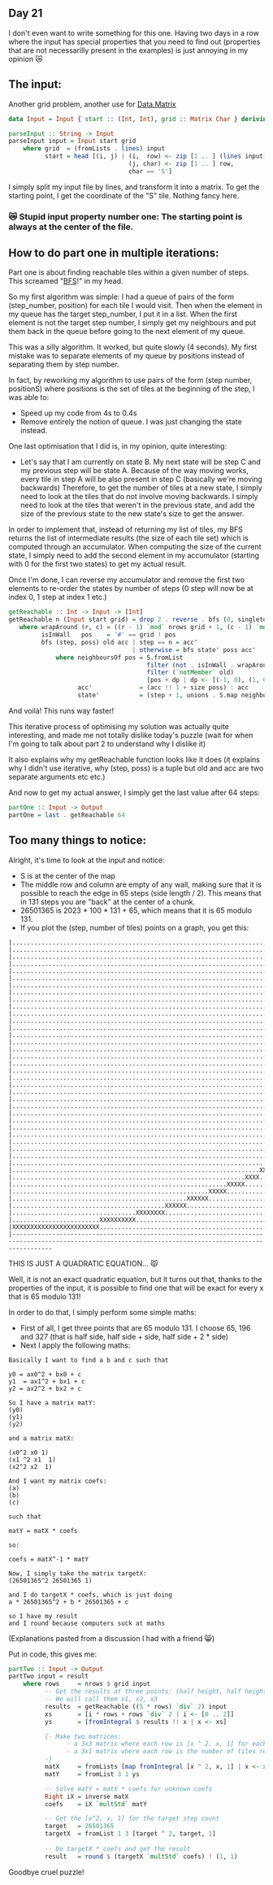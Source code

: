 ## Day 21

I don't even want to write something for this one.
Having two days in a row where the input has special properties that you need to find out (properties that are not necessarilly present in the examples) is just annoying in my opinion 😿

## The input:

Another grid problem, another use for [Data.Matrix](https://hackage.haskell.org/package/matrix-0.3.6.3/docs/Data-Matrix.html)

```hs
data Input = Input { start :: (Int, Int), grid :: Matrix Char } deriving (Show)

parseInput :: String -> Input
parseInput input = Input start grid
    where grid  = (fromLists . lines) input
          start = head [(i, j) | (i,  row) <- zip [1 .. ] (lines input), 
                                 (j, char) <- zip [1 .. ] row,
                                 char == 'S']
```

I simply split my input file by lines, and transform it into a matrix. To get the starting point, I get the coordinate of the "S" tile. Nothing fancy here.

### 😿 Stupid input property number one: The starting point is always at the center of the file.

## How to do part one in multiple iterations:

Part one is about finding reachable tiles within a given number of steps. This screamed "[BFS](https://en.wikipedia.org/wiki/Breadth-first_search)!" in my head.

So my first algorithm was simple: I had a queue of pairs of the form (step_number, position) for each tile I would visit.
Then when the element in my queue has the target step_number, I put it in a list.
When the first element is not the target step number, I simply get my neighbours and put them back in the queue before going to the next element of my queue.

This was a silly algorithm. It worked, but quite slowly (4 seconds). My first mistake was to separate elements of my queue by positions instead of separating them by step number.

In fact, by reworking my algorithm to use pairs of the form (step number, positionS) where positions is the set of tiles at the beginning of the step, I was able to:
 - Speed up my code from 4s to 0.4s
 - Remove entirely the notion of queue. I was just changing the state instead.

One last optimisation that I did is, in my opinion, quite interesting:
 - Let's say that I am currently on state B. My next state will be step C and my previous step will be state A.
 Because of the way moving works, every tile in step A will be also present in step C (basically we're moving backwards)
 Therefore, to get the number of tiles at a new state, I simply need to look at the tiles that do not involve moving backwards. I simply need to look at the tiles that weren't in the previous state, and add the size of the previous state to the new state's size to get the answer.

 In order to implement that, instead of returning my list of tiles, my BFS returns the list of intermediate results (the size of each tile set) which is computed through an accumulator.
 When computing the size of the current state, I simply need to add the second element in my accumulator (starting with 0 for the first two states) to get my actual result.

Once I'm done, I can reverse my accumulator and remove the first two elements to re-order the states by number of steps (0 step will now be at index 0, 1 step at index 1 etc.)

 ```hs
getReachable :: Int -> Input -> [Int]
getReachable n (Input start grid) = drop 2 . reverse . bfs (0, singleton start) empty $ [0, 0]
    where wrapAround (r, c) = ((r - 1) `mod` nrows grid + 1, (c - 1) `mod` ncols grid + 1)
          isInWall   pos    = '#' == grid ! pos
          bfs (step, poss) old acc | step == n = acc'
                                   | otherwise = bfs state' poss acc'
              where neighboursOf pos = S.fromList                           .
                                       filter (not . isInWall . wrapAround) .
                                       filter (`notMember` old)             $
                                       [pos + dp | dp <- [(-1, 0), (1, 0), (0, -1), (0, 1)]]
                    acc'             = (acc !! 1 + size poss) : acc
                    state'           = (step + 1, unions . S.map neighboursOf $ poss)
```

And voilà! This runs way faster!

This iterative process of optimising my solution was actually quite interesting, and made me not totally dislike today's puzzle (wait for when I'm going to talk about part 2 to understand why I dislike it)

It also explains why my getReachable function looks like it does (it explains why I didn't use iterative, why (step, poss) is a tuple but old and acc are two separate arguments etc etc.)

And now to get my actual answer, I simply get the last value after 64 steps:
```hs
partOne :: Input -> Output
partOne = last . getReachable 64
```

## Too many things to notice:

Alright, it's time to look at the input and notice:
 - S is at the center of the map
 - The middle row and column are empty of any wall, making sure that it is possible to reach the edge in 65 steps (side length / 2). This means that in 131 steps you are "back" at the center of a chunk.
 - 26501365 is 2023 * 100 * 131 + 65, which means that it is 65 modulo 131.
 - If you plot the (step, number of tiles) points on a graph, you get this:

```
|.......................................................................................................................................................
|.......................................................................................................................................................
|.....................................................................................................................................................XX
|...................................................................................................................................................XX..
|.................................................................................................................................................XX....
|...............................................................................................................................................XX......
|............................................................................................................................................XXX........
|..........................................................................................................................................XX...........
|........................................................................................................................................XX.............
|......................................................................................................................................XX...............
|....................................................................................................................................XX.................
|..................................................................................................................................XX...................
|...............................................................................................................................XXX.....................
|.............................................................................................................................XX........................
|...........................................................................................................................XX..........................
|........................................................................................................................XXX............................
|......................................................................................................................XX...............................
|...................................................................................................................XXX.................................
|.................................................................................................................XX....................................
|..............................................................................................................XXX......................................
|............................................................................................................XX.........................................
|.........................................................................................................XXX...........................................
|......................................................................................................XXX..............................................
|...................................................................................................XXX.................................................
|................................................................................................XXX....................................................
|.............................................................................................XXX.......................................................
|..........................................................................................XXX..........................................................
|......................................................................................XXXX.............................................................
|...................................................................................XXX.................................................................
|................................................................................XXX....................................................................
|............................................................................XXXX.......................................................................
|........................................................................XXXX...........................................................................
|....................................................................XXXX...............................................................................
|................................................................XXXX...................................................................................
|...........................................................XXXXX.......................................................................................
|......................................................XXXXX............................................................................................
|................................................XXXXXX.................................................................................................
|..........................................XXXXXX.......................................................................................................
|..................................XXXXXXXX.............................................................................................................
|........................XXXXXXXXXX.....................................................................................................................
|XXXXXXXXXXXXXXXXXXXXXXXX...............................................................................................................................
|-------------------------------------------------------------------------------------------------------------------------------------------------------
```

THIS IS JUST A QUADRATIC EQUATION... 😾

Well, it is not an exact quadratic equation, but it turns out that, thanks to the properties of the input, it is possible to find one that will be exact for every x that is 65 modulo 131!

In order to do that, I simply perform some simple maths:
 - First of all, I get three points that are 65 modulo 131. I choose 65, 196 and 327 (that is half side, half side + side, half side + 2 * side)
 - Next I apply the following maths:
```
Basically I want to find a b and c such that

y0 = ax0^2 + bx0 + c
y1  = ax1^2 + bx1 + c
y2 = ax2^2 + bx2 + c

So I have a matrix matY:
(y0)
(y1)
(y2)

and a matrix matX:

(x0^2 x0 1)
(x1 ^2 x1  1)
(x2^2 x2  1)

And I want my matrix coefs:
(a)
(b)
(c)

such that

matY = matX * coefs

so:

coefs = matX^-1 * matY

Now, I simply take the matrix targetX:
(26501365^2 26501365 1)

and I do targetX * coefs, which is just doing
a * 26501365^2 + b * 26501365 + c

so I have my result
and I round because computers suck at maths
```

(Explanations pasted from a discussion I had with a friend 😸)

Put in code, this gives me:
```hs
partTwo :: Input -> Output
partTwo input = result
    where rows     = nrows $ grid input
          -- Get the results at three points: (half height, half height + height, half height + 2 height)
          -- We will call them x1, x2, x3
          results  = getReachable ((5 * rows) `div` 2) input
          xs       = [i * rows + rows `div` 2 | i <- [0 .. 2]]
          ys       = [fromIntegral $ results !! x | x <- xs]

          {- Make two matrices: 
                - a 3x3 matrix where each row is [x ^ 2, x, 1] for each x in our three points
                - a 3x1 matrix where each row is the number of tiles reachable after x1, x2 and x3
          -}
          matX     = fromLists [map fromIntegral [x ^ 2, x, 1] | x <- xs]
          matY     = fromList 3 1 ys

          -- Solve matY = matX * coefs for unknown coefs
          Right iX = inverse matX
          coefs    = iX `multStd` matY

          -- Get the [x^2, x, 1] for the target step count
          target   = 26501365
          targetX  = fromList 1 3 [target ^ 2, target, 1]
          
          -- Do targetX * coefs and get the result
          result   = round $ (targetX `multStd` coefs) ! (1, 1)
```


Goodbye cruel puzzle!
